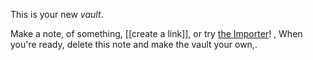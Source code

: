 This is your new *vault*.

Make a note, of something, [[create a link]], or try [the Importer](https://help.obsidian.md/Plugins/Importer)!
,
When you're ready, delete this note and make the vault your own,.